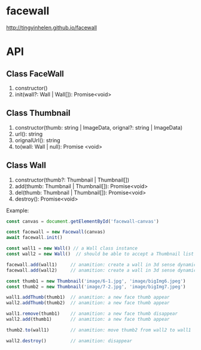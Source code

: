 # facewall

<http://tingyinhelen.github.io/facewall>

# API

## Class FaceWall

1. constructor()
1. init(wall?: Wall | Wall[]): Promise\<void\>

## Class Thumbnail

1. constructor(thumb: string | ImageData, orignal?: string | ImageData)
1. url(): string
1. orignalUrl(): string
1. to(wall: Wall | null): Promise \<void\>

## Class Wall

1. constructor(thumb?: Thumbnail | Thumbnail[])
1. add(thumb: Thumbnail | Thumbnail[]): Promise\<void\>
1. del(thumb: Thumbnail | Thumbnail[]): Promise\<void\>
1. destroy():  Promise\<void\>

Example:

```js
const canvas = document.getElementById('facewall-canvas')

const facewall = new Facewall(canvas)
await facewall.init()

const wall1 = new Wall() // a Wall class instance
const wall2 = new Wall()  // should be able to accept a Thumbnail list as parameters, like: new Wall([thumb1, thumb2])

facewall.add(wall1)     // anamition: create a wall in 3d sense dynamicly
facewall.add(wall2)     // anamition: create a wall in 3d sense dynamicly

const thumb1 = new Thumbnail('image/6-1.jpg', 'image/bigImg6.jpeg')
const thumb2 = new Thumbnail('image/7-2.jpg', 'image/bigImg7.jpeg')

wall1.addThumb(thumb1)  // anamition: a new face thumb appear
wall2.addThumb(thumb2)  // anamition: a new face thumb appear

wall1.remove(thumb1)    // anamition: a new face thumb disappear
wall2.add(thumb1)       // anamition: a new face thumb appear

thumb2.to(wall1)        // anamition: move thumb2 from wall2 to wall1

wall2.destroy()         // anamition: disappear
```

